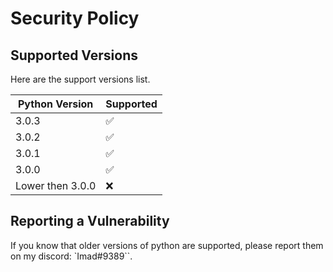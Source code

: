# Security Policy

## Supported Versions

Here are the support versions list.

| Python Version | Supported          |
| ------- | ------------------ |
| 3.0.3   | :white_check_mark: |
| 3.0.2   | :white_check_mark: |
| 3.0.1   | :white_check_mark: |
| 3.0.0   | :white_check_mark: |
| Lower then 3.0.0   | :x:                |

## Reporting a Vulnerability

If you know that older versions of python are supported, please report them on my discord: `Imad#9389``.
